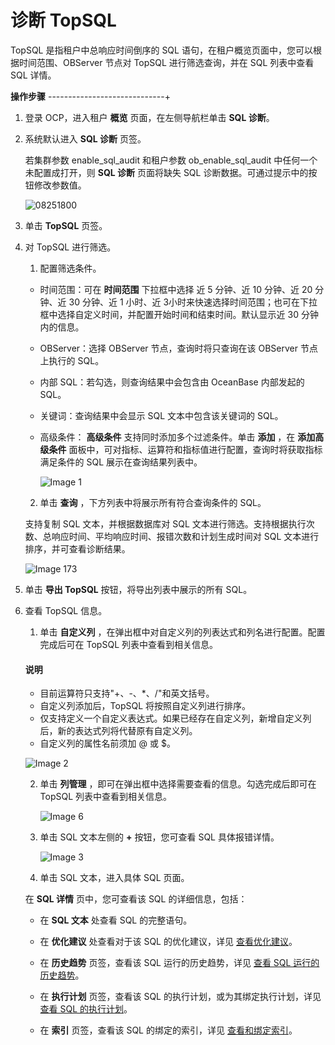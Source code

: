 诊断 TopSQL
==============================

TopSQL 是指租户中总响应时间倒序的 SQL 语句，在租户概览页面中，您可以根据时间范围、OBServer 节点对 TopSQL 进行筛选查询，并在 SQL 列表中查看 SQL 详情。

**操作步骤**
-----------------------------+

1. 登录 OCP，进入租户 **概览** 页面，在左侧导航栏单击 **SQL 诊断**。

2. 系统默认进入 **SQL 诊断** 页签。

   若集群参数 enable_sql_audit 和租户参数 ob_enable_sql_audit 中任何一个未配置成打开，则 **SQL 诊断** 页面将缺失 SQL 诊断数据。可通过提示中的按钮修改参数值。

   ![08251800](https://help-static-aliyun-doc.aliyuncs.com/assets/img/zh-CN/7204481361/p312497.png)
  
3. 单击 **TopSQL** 页签。

4. 对 TopSQL 进行筛选。

   1. 配置筛选条件。

     * 时间范围：可在 **时间范围** 下拉框中选择 近 5 分钟、近 10 分钟、近 20 分钟、近 30 分钟、近 1 小时、近 3小时来快速选择时间范围；也可在下拉框中选择自定义时间，并配置开始时间和结束时间。默认显示近 30 分钟内的信息。

     * OBServer：选择 OBServer 节点，查询时将只查询在该 OBServer 节点上执行的 SQL。

     * 内部 SQL：若勾选，则查询结果中会包含由 OceanBase 内部发起的 SQL。

     * 关键词：查询结果中会显示 SQL 文本中包含该关键词的 SQL。

     * 高级条件： **高级条件** 支持同时添加多个过滤条件。单击 **添加** ，在 **添加高级条件** 面板中，可对指标、运算符和指标值进行配置，查询时将获取指标满足条件的 SQL 展示在查询结果列表中。

       ![Image 1](https://help-static-aliyun-doc.aliyuncs.com/assets/img/zh-CN/4341489461/p429708.png)

   2. 单击 **查询** ，下方列表中将展示所有符合查询条件的 SQL。

     支持复制 SQL 文本，并根据数据库对 SQL 文本进行筛选。支持根据执行次数、总响应时间、平均响应时间、报错次数和计划生成时间对 SQL 文本进行排序，并可查看诊断结果。

   ![Image 173](https://help-static-aliyun-doc.aliyuncs.com/assets/img/zh-CN/4341489461/p429709.png)
  
5. 单击 **导出 TopSQL** 按钮，将导出列表中展示的所有 SQL。

6. 查看 TopSQL 信息。

   1. 单击 **自定义列** ，在弹出框中对自定义列的列表达式和列名进行配置。配置完成后可在 TopSQL 列表中查看到相关信息。

     <main id="notice" type='explain'>
     <h4>说明</h4>
     <ul>
     <li>目前运算符只支持&quot;+、-、*、/&quot;和英文括号。</li>
     <li>自定义列添加后，TopSQL 将按照自定义列进行排序。</li>
     <li>仅支持定义一个自定义表达式。如果已经存在自定义列，新增自定义列后，新的表达式列将代替原有自定义列。</li>
     <li>自定义列的属性名前须加 @ 或 $。</li>
     </ul>
     </main>

    ![Image 2](https://help-static-aliyun-doc.aliyuncs.com/assets/img/zh-CN/4341489461/p429710.png)

   2. 单击 **列管理** ，即可在弹出框中选择需要查看的信息。勾选完成后即可在 TopSQL 列表中查看到相关信息。

      ![Image 6](https://help-static-aliyun-doc.aliyuncs.com/assets/img/zh-CN/4341489461/p429711.png)

   3. 单击 SQL 文本左侧的 **+** 按钮，您可查看 SQL 具体报错详情。

      ![Image 3](https://help-static-aliyun-doc.aliyuncs.com/assets/img/zh-CN/4341489461/p429712.png)

   4. 单击 SQL 文本，进入具体 SQL 页面。

     在 **SQL 详情** 页中，您可查看该 SQL 的详细信息，包括：

     * 在 **SQL 文本** 处查看 SQL 的完整语句。

     * 在 **优化建议** 处查看对于该 SQL 的优化建议，详见 [查看优化建议](../100.manage-sql-diagnosis/1000.view-sql-details.md)。

     * 在 **历史趋势** 页签，查看该 SQL 运行的历史趋势，详见 [查看 SQL 运行的历史趋势](../100.manage-sql-diagnosis/1000.view-sql-details.md)。

     * 在 **执行计划** 页签，查看该 SQL 的执行计划，或为其绑定执行计划，详见 [查看 SQL 的执行计划](../100.manage-sql-diagnosis/1000.view-sql-details.md)。

     * 在 **索引** 页签，查看该 SQL 的绑定的索引，详见 [查看和绑定索引](../100.manage-sql-diagnosis/1000.view-sql-details.md)。